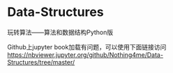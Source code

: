 # Data-Structures
玩转算法——算法和数据结构Python版


Github上jupyter book加载有问题，可以使用下面链接访问
https://nbviewer.jupyter.org/github/Nothing4me/Data-Structures/tree/master/
